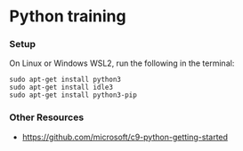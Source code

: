 # Python training

### Setup

On Linux or Windows WSL2, run the following in the terminal:

```
sudo apt-get install python3
sudo apt-get install idle3
sudo apt-get install python3-pip
```

### Other Resources

- https://github.com/microsoft/c9-python-getting-started

